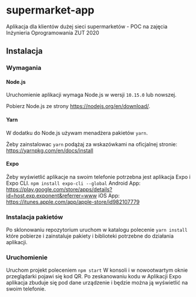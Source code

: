 # supermarket-app
Aplikacja dla klientów dużej sieci supermarketów - POC na zajęcia Inżynieria Oprogramowania ZUT 2020

## Instalacja

### Wymagania

#### Node.js

Uruchomienie aplikacji wymaga Node.js w wersji `10.15.0` lub nowszej.

Pobierz Node.js ze strony https://nodejs.org/en/download/.

#### Yarn

W dodatku do Node.js używam menadżera pakietów `yarn`.

Żeby zainstalowac `yarn` podążaj za wskazówkami na oficjalnej stronie:
https://yarnpkg.com/en/docs/install

#### Expo
Żeby wyświetlić aplikacje na swoim telefonie potrzebna jest aplikacja Expo i Expo CLI.
`npm install expo-cli --global`
Android App: https://play.google.com/store/apps/details?id=host.exp.exponent&referrer=www
iOS App: https://itunes.apple.com/app/apple-store/id982107779

### Instalacja pakietów
Po sklonowaniu repozytorium uruchom w katalogu polecenie
`yarn install`
które pobierze i zainstaluje pakiety i biblioteki potrzebne do działania aplikacji.

### Uruchomienie
Uruchom projekt poleceniem
`npm start`
W konsoli i w nowootwartym oknie przeglądarki pojawi się kod QR. Po zeskanowaniu kodu w Aplikacji Expo aplikacja zbuduje się pod dane urządzenie i będzie można ją wyświetlić na swoim telefonie. 
